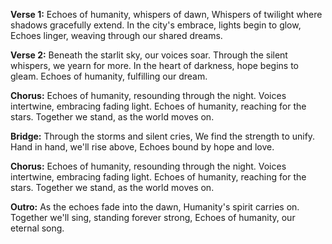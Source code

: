 **Verse 1:**
Echoes of humanity, whispers of dawn,
Whispers of twilight where shadows gracefully extend.
In the city's embrace, lights begin to glow,
Echoes linger, weaving through our shared dreams.

**Verse 2:**
Beneath the starlit sky, our voices soar.
Through the silent whispers, we yearn for more.
In the heart of darkness, hope begins to gleam.
Echoes of humanity, fulfilling our dream.

**Chorus:**
Echoes of humanity, resounding through the night.
Voices intertwine, embracing fading light.
Echoes of humanity, reaching for the stars.
Together we stand, as the world moves on.

**Bridge:**
Through the storms and silent cries,
We find the strength to unify.
Hand in hand, we'll rise above,
Echoes bound by hope and love.

**Chorus:**
Echoes of humanity, resounding through the night.
Voices intertwine, embracing fading light.
Echoes of humanity, reaching for the stars.
Together we stand, as the world moves on.

**Outro:**
As the echoes fade into the dawn,
Humanity's spirit carries on.
Together we'll sing, standing forever strong,
Echoes of humanity, our eternal song.